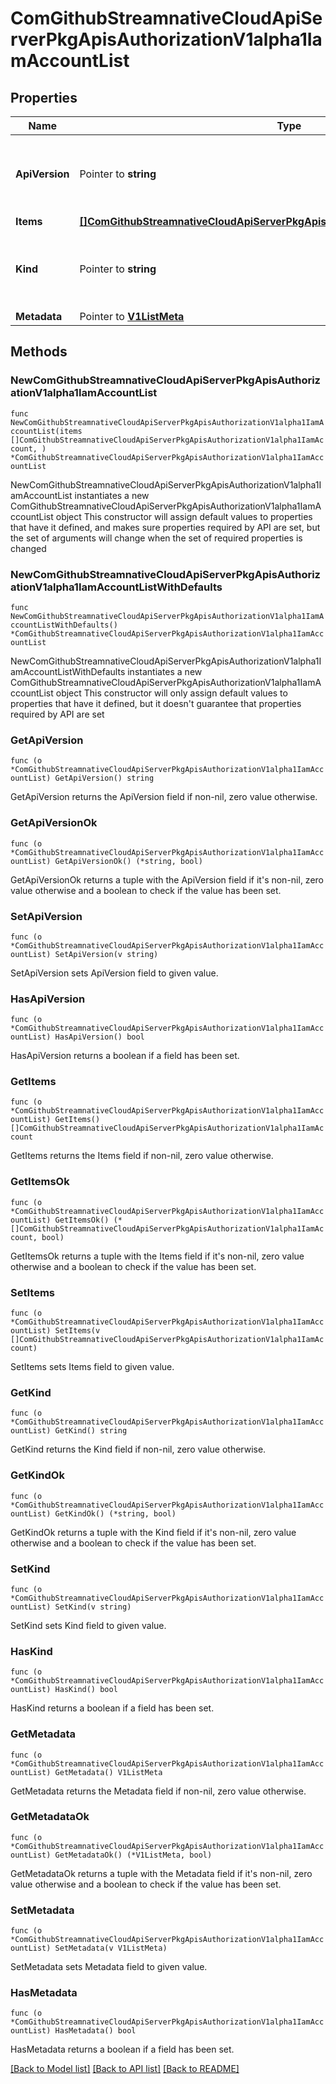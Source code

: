 # ComGithubStreamnativeCloudApiServerPkgApisAuthorizationV1alpha1IamAccountList

## Properties

Name | Type | Description | Notes
------------ | ------------- | ------------- | -------------
**ApiVersion** | Pointer to **string** | APIVersion defines the versioned schema of this representation of an object. Servers should convert recognized schemas to the latest internal value, and may reject unrecognized values. More info: https://git.k8s.io/community/contributors/devel/sig-architecture/api-conventions.md#resources | [optional] 
**Items** | [**[]ComGithubStreamnativeCloudApiServerPkgApisAuthorizationV1alpha1IamAccount**](ComGithubStreamnativeCloudApiServerPkgApisAuthorizationV1alpha1IamAccount.md) |  | 
**Kind** | Pointer to **string** | Kind is a string value representing the REST resource this object represents. Servers may infer this from the endpoint the client submits requests to. Cannot be updated. In CamelCase. More info: https://git.k8s.io/community/contributors/devel/sig-architecture/api-conventions.md#types-kinds | [optional] 
**Metadata** | Pointer to [**V1ListMeta**](V1ListMeta.md) |  | [optional] 

## Methods

### NewComGithubStreamnativeCloudApiServerPkgApisAuthorizationV1alpha1IamAccountList

`func NewComGithubStreamnativeCloudApiServerPkgApisAuthorizationV1alpha1IamAccountList(items []ComGithubStreamnativeCloudApiServerPkgApisAuthorizationV1alpha1IamAccount, ) *ComGithubStreamnativeCloudApiServerPkgApisAuthorizationV1alpha1IamAccountList`

NewComGithubStreamnativeCloudApiServerPkgApisAuthorizationV1alpha1IamAccountList instantiates a new ComGithubStreamnativeCloudApiServerPkgApisAuthorizationV1alpha1IamAccountList object
This constructor will assign default values to properties that have it defined,
and makes sure properties required by API are set, but the set of arguments
will change when the set of required properties is changed

### NewComGithubStreamnativeCloudApiServerPkgApisAuthorizationV1alpha1IamAccountListWithDefaults

`func NewComGithubStreamnativeCloudApiServerPkgApisAuthorizationV1alpha1IamAccountListWithDefaults() *ComGithubStreamnativeCloudApiServerPkgApisAuthorizationV1alpha1IamAccountList`

NewComGithubStreamnativeCloudApiServerPkgApisAuthorizationV1alpha1IamAccountListWithDefaults instantiates a new ComGithubStreamnativeCloudApiServerPkgApisAuthorizationV1alpha1IamAccountList object
This constructor will only assign default values to properties that have it defined,
but it doesn't guarantee that properties required by API are set

### GetApiVersion

`func (o *ComGithubStreamnativeCloudApiServerPkgApisAuthorizationV1alpha1IamAccountList) GetApiVersion() string`

GetApiVersion returns the ApiVersion field if non-nil, zero value otherwise.

### GetApiVersionOk

`func (o *ComGithubStreamnativeCloudApiServerPkgApisAuthorizationV1alpha1IamAccountList) GetApiVersionOk() (*string, bool)`

GetApiVersionOk returns a tuple with the ApiVersion field if it's non-nil, zero value otherwise
and a boolean to check if the value has been set.

### SetApiVersion

`func (o *ComGithubStreamnativeCloudApiServerPkgApisAuthorizationV1alpha1IamAccountList) SetApiVersion(v string)`

SetApiVersion sets ApiVersion field to given value.

### HasApiVersion

`func (o *ComGithubStreamnativeCloudApiServerPkgApisAuthorizationV1alpha1IamAccountList) HasApiVersion() bool`

HasApiVersion returns a boolean if a field has been set.

### GetItems

`func (o *ComGithubStreamnativeCloudApiServerPkgApisAuthorizationV1alpha1IamAccountList) GetItems() []ComGithubStreamnativeCloudApiServerPkgApisAuthorizationV1alpha1IamAccount`

GetItems returns the Items field if non-nil, zero value otherwise.

### GetItemsOk

`func (o *ComGithubStreamnativeCloudApiServerPkgApisAuthorizationV1alpha1IamAccountList) GetItemsOk() (*[]ComGithubStreamnativeCloudApiServerPkgApisAuthorizationV1alpha1IamAccount, bool)`

GetItemsOk returns a tuple with the Items field if it's non-nil, zero value otherwise
and a boolean to check if the value has been set.

### SetItems

`func (o *ComGithubStreamnativeCloudApiServerPkgApisAuthorizationV1alpha1IamAccountList) SetItems(v []ComGithubStreamnativeCloudApiServerPkgApisAuthorizationV1alpha1IamAccount)`

SetItems sets Items field to given value.


### GetKind

`func (o *ComGithubStreamnativeCloudApiServerPkgApisAuthorizationV1alpha1IamAccountList) GetKind() string`

GetKind returns the Kind field if non-nil, zero value otherwise.

### GetKindOk

`func (o *ComGithubStreamnativeCloudApiServerPkgApisAuthorizationV1alpha1IamAccountList) GetKindOk() (*string, bool)`

GetKindOk returns a tuple with the Kind field if it's non-nil, zero value otherwise
and a boolean to check if the value has been set.

### SetKind

`func (o *ComGithubStreamnativeCloudApiServerPkgApisAuthorizationV1alpha1IamAccountList) SetKind(v string)`

SetKind sets Kind field to given value.

### HasKind

`func (o *ComGithubStreamnativeCloudApiServerPkgApisAuthorizationV1alpha1IamAccountList) HasKind() bool`

HasKind returns a boolean if a field has been set.

### GetMetadata

`func (o *ComGithubStreamnativeCloudApiServerPkgApisAuthorizationV1alpha1IamAccountList) GetMetadata() V1ListMeta`

GetMetadata returns the Metadata field if non-nil, zero value otherwise.

### GetMetadataOk

`func (o *ComGithubStreamnativeCloudApiServerPkgApisAuthorizationV1alpha1IamAccountList) GetMetadataOk() (*V1ListMeta, bool)`

GetMetadataOk returns a tuple with the Metadata field if it's non-nil, zero value otherwise
and a boolean to check if the value has been set.

### SetMetadata

`func (o *ComGithubStreamnativeCloudApiServerPkgApisAuthorizationV1alpha1IamAccountList) SetMetadata(v V1ListMeta)`

SetMetadata sets Metadata field to given value.

### HasMetadata

`func (o *ComGithubStreamnativeCloudApiServerPkgApisAuthorizationV1alpha1IamAccountList) HasMetadata() bool`

HasMetadata returns a boolean if a field has been set.


[[Back to Model list]](../README.md#documentation-for-models) [[Back to API list]](../README.md#documentation-for-api-endpoints) [[Back to README]](../README.md)


